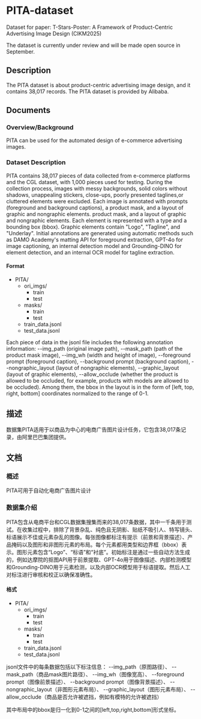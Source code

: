 # PITA-dataset
Dataset for paper: T-Stars-Poster: A Framework of Product-Centric Advertising Image Design (CIKM2025)

The dataset is currently under review and will be made open source in September.


## Description
The PITA dataset is about product-centric advertising image design, and it contains 38,017 records. The PITA dataset is provided by Alibaba.

## Documents

### Overview/Background

PITA can be used for the automated design of e-commerce advertising images.

### Dataset Description

PITA contains 38,017 pieces of data collected from e-commerce platforms and the CGL dataset, with 1,000 pieces used for testing. During the collection process, images with messy backgrounds, solid colors without shadows, unappealing stickers, close-ups, poorly presented taglines,or cluttered elements were excluded. Each image is annotated with prompts (foreground and background captions), a product mask, and a layout of graphic and nongraphic elements. product mask, and a layout of graphic and nongraphic elements. Each element is represented with a type and a bounding box (bbox). Graphic elements contain "Logo", "Tagline", and "Underlay". Initial annotations are generated using automatic methods such as DAMO Academy's matting API for foreground extraction, GPT-4o for image captioning, an internal detection model and Grounding-DINO for element detection, and an internal OCR model for tagline extraction.

#### Format

- PITA/
    - ori_imgs/
        - train
        - test
    - masks/
        - train
        - test
    - train_data.jsonl
    - test_data.jsonl


Each piece of data in the jsonl file includes the following annotation information:
--img_path (original image path),
--mask_path (path of the product mask image),
--img_wh (width and height of image),
--foreground prompt (foreground caption),
--background prompt (background caption),
--nongraphic_layout (layout of nongraphic elements),
--graphic_layout (layout of graphic elements),
--allow_occlude (whether the product is allowed to be occluded, for example, products with models are allowed to be occluded). 
Among them, the bbox in the layout is in the form of [left, top, right, bottom] coordinates normalized to the range of 0-1.




## 描述 
数据集PITA适用于以商品为中心的电商广告图片设计任务，它包含38,017条记录，由阿里巴巴集团提供。

## 文档

### 概述
PITA可用于自动化电商广告图片设计

### 数据集介绍
PITA包含从电商平台和CGL数据集搜集而来的38,017条数据，其中一千条用于测试。在收集过程中，排除了背景杂乱、纯色且无阴影、贴纸不吸引人、特写镜头、标语展示不佳或元素杂乱的图像。每张图像都标注有提示（前景和背景描述）、产品掩码以及图形和非图形元素的布局。每个元素都用类型和边界框（bbox）表示。图形元素包含“Logo”、“标语”和“衬底”。初始标注是通过一些自动方法生成的，例如达摩院的抠图API用于前景提取、GPT-4o用于图像描述、内部检测模型和Grounding-DINO用于元素检测，以及内部OCR模型用于标语提取。然后人工对标注进行审核和校正以确保准确性。

#### 格式

- PITA/
    - ori_imgs/
        - train
        - test
    - masks/
        - train
        - test
    - train_data.jsonl
    - test_data.jsonl

jsonl文件中的每条数据包括以下标注信息：
--img_path（原图路径）、
--mask_path（商品mask图片路径）、
--img_wh（图像宽高）、
--foreground prompt（图像前景描述）、
--background prompt（图像背景描述）、
--nongraphic_layout（非图形元素布局）、
--graphic_layout（图形元素布局）、
--allow_occlude（商品是否允许被遮挡，例如有模特的允许被遮挡）

其中布局中的bbox是归一化到0-1之间的[left,top,right,bottom]形式坐标。

